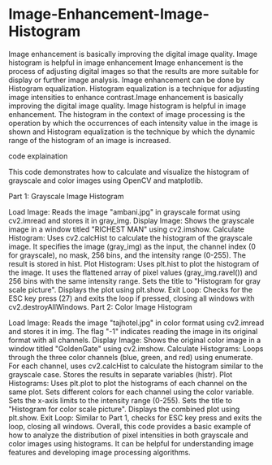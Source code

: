 # Image-Enhancement-Image-Histogram
Image enhancement is basically improving the digital image quality. Image histogram is helpful in image enhancement
Image enhancement is the process of adjusting digital images so that the results are more suitable for display or further image analysis. Image enhancement can be done by Histogram equalization. Histogram equalization is a technique for adjusting image intensities to enhance contrast.Image enhancement is basically improving the digital image quality. Image histogram is helpful in image enhancement. The histogram in the context of image processing is the operation by which the occurrences of each intensity value in the image is shown and Histogram equalization is the technique by which the dynamic range of the histogram of an image is increased.

code explaination

This code demonstrates how to calculate and visualize the histogram of grayscale and color images using OpenCV and matplotlib.

Part 1: Grayscale Image Histogram

Load Image: Reads the image "ambani.jpg" in grayscale format using cv2.imread and stores it in gray_img.
Display Image: Shows the grayscale image in a window titled "RICHEST MAN" using cv2.imshow.
Calculate Histogram: Uses cv2.calcHist to calculate the histogram of the grayscale image.
It specifies the image (gray_img) as the input, the channel index (0 for grayscale), no mask, 256 bins, and the intensity range (0-255).
The result is stored in hist.
Plot Histogram: Uses plt.hist to plot the histogram of the image.
It uses the flattened array of pixel values (gray_img.ravel()) and 256 bins with the same intensity range.
Sets the title to "Histogram for gray scale picture".
Displays the plot using plt.show.
Exit Loop: Checks for the ESC key press (27) and exits the loop if pressed, closing all windows with cv2.destroyAllWindows.
Part 2: Color Image Histogram

Load Image: Reads the image "tajhotel.jpg" in color format using cv2.imread and stores it in img.
The flag "-1" indicates reading the image in its original format with all channels.
Display Image: Shows the original color image in a window titled "GoldenGate" using cv2.imshow.
Calculate Histograms: Loops through the three color channels (blue, green, and red) using enumerate.
For each channel, uses cv2.calcHist to calculate the histogram similar to the grayscale case.
Stores the results in separate variables (histr).
Plot Histograms: Uses plt.plot to plot the histograms of each channel on the same plot.
Sets different colors for each channel using the color variable.
Sets the x-axis limits to the intensity range (0-255).
Sets the title to "Histogram for color scale picture".
Displays the combined plot using plt.show.
Exit Loop: Similar to Part 1, checks for ESC key press and exits the loop, closing all windows.
Overall, this code provides a basic example of how to analyze the distribution of pixel intensities in both grayscale and color images using histograms. It can be helpful for understanding image features and developing image processing algorithms.
